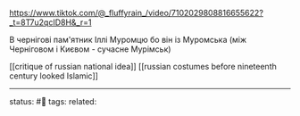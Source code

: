
https://www.tiktok.com/@_fluffyrain_/video/7102029808816655622?_t=8T7u2qcID8H&_r=1

В чернігові пам'ятник Іллі Муромцю бо він із Муромська (між Черніговом і Києвом - сучасне Мурімськ)

[[critique of russian national idea]]
[[russian costumes before nineteenth century looked Islamic]]


---
status: #🌱 
tags: 
related: 
